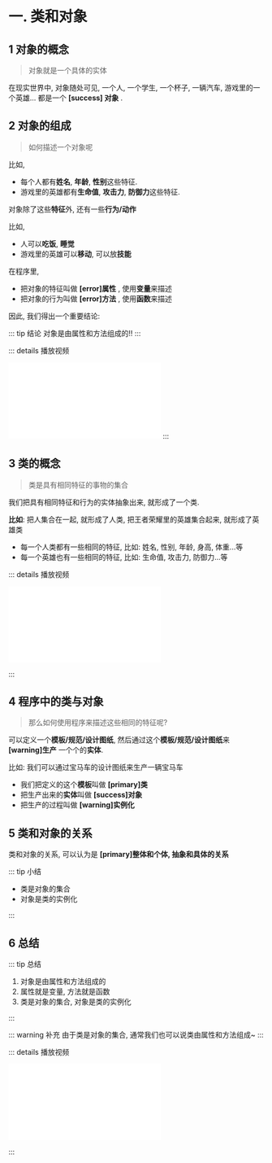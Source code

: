 # 一. 类和对象

## 1 对象的概念

> 对象就是一个具体的实体

在现实世界中, 对象随处可见, 一个人, 一个学生, 一个杯子, 一辆汽车, 游戏里的一个英雄... 都是一个 **[success] 对象** .

## 2 对象的组成

> 如何描述一个对象呢

比如,

- 每个人都有**姓名**, **年龄**, **性别**这些特征.
- 游戏里的英雄都有**生命值**, **攻击力**, **防御力**这些特征.

对象除了这些**特征**外, 还有一些**行为/动作**

比如,

- 人可以**吃饭**, **睡觉**
- 游戏里的英雄可以**移动**, 可以放**技能**

在程序里,

- 把对象的特征叫做 **[error]属性** , 使用**变量**来描述
- 把对象的行为叫做 **[error]方法** , 使用**函数**来描述

因此, 我们得出一个重要结论:

::: tip 结论
对象是由属性和方法组成的!!
:::

::: details 播放视频

<iframe src="//player.bilibili.com/player.html?aid=66713318&cid=115696955&page=1" scrolling="no" border="0" frameborder="no" framespacing="0" allowfullscreen="true"> </iframe>
:::

## 3 类的概念

> 类是具有相同特征的事物的集合

我们把具有相同特征和行为的实体抽象出来, 就形成了一个类.

**比如**: 把人集合在一起, 就形成了人类, 把王者荣耀里的英雄集合起来, 就形成了英雄类

- 每一个人类都有一些相同的特征, 比如: 姓名, 性别, 年龄, 身高, 体重...等
- 每一个英雄也有一些相同的特征, 比如: 生命值, 攻击力, 防御力...等

::: details 播放视频

<iframe src="//player.bilibili.com/player.html?aid=66713318&cid=115696990&page=2" scrolling="no" border="0" frameborder="no" framespacing="0" allowfullscreen="true"> </iframe>

:::

## 4 程序中的类与对象

> 那么如何使用程序来描述这些相同的特征呢?

可以定义一个**模板/规范/设计图纸**, 然后通过这个**模板/规范/设计图纸**来 **[warning]生产** 一个个的**实体**.

比如: 我们可以通过宝马车的设计图纸来生产一辆宝马车

- 我们把定义的这个**模板**叫做 **[primary]类**
- 把生产出来的**实体**叫做 **[success]对象**
- 把生产的过程叫做 **[warning]实例化**

## 5 类和对象的关系

类和对象的关系, 可以认为是 **[primary]整体和个体, 抽象和具体的关系**

::: tip 小结

- 类是对象的集合
- 对象是类的实例化

:::

## 6 总结

::: tip 总结

1. 对象是由属性和方法组成的
2. 属性就是变量, 方法就是函数
3. 类是对象的集合, 对象是类的实例化

:::

::: warning 补充
由于类是对象的集合, 通常我们也可以说类由属性和方法组成~
:::

::: details 播放视频

<iframe src="//player.bilibili.com/player.html?aid=66713318&cid=115697004&page=3" scrolling="no" border="0" frameborder="no" framespacing="0" allowfullscreen="true"> </iframe>

:::
